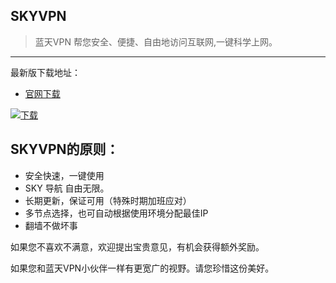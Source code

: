 ## SKYVPN

> 蓝天VPN 帮您安全、便捷、自由地访问互联网,一键科学上网。
------

最新版下载地址：

- [官网下载](https://raw.githubusercontent.com/SkyVpp/SKY/master/rel/launcher-sk_main-release.apk "官网下载")  

[![下载](https://uploads-ssl.webflow.com/5a88babea6e0f90001b39b0d/5bebc295fb29cc0b02b83f9f_5a8a3eab54ea7a00014661b0_APK.png "下载")](https://raw.githubusercontent.com/SkyVpp/SKY/master/rel/launcher-sk_main-release.apk)





## SKYVPN的原则：
- 安全快速，一键使用
- SKY 导航 自由无限。
- 长期更新，保证可用（特殊时期加班应对）
- 多节点选择，也可自动根据使用环境分配最佳IP
- 翻墙不做坏事


如果您不喜欢不满意，欢迎提出宝贵意见，有机会获得额外奖励。

如果您和蓝天VPN小伙伴一样有更宽广的视野。请您珍惜这份美好。
